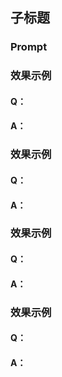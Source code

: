 ## 子标题
### Prompt

### 效果示例
#### Q：
#### A：
### 效果示例
#### Q：
#### A：
### 效果示例
#### Q：
#### A：
### 效果示例
#### Q：
#### A：
